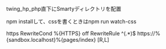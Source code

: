 twing_hp_php直下にSmartyディレクトリを配置

npm installして、cssを書くときはnpm run watch-css

https
RewriteCond %{HTTPS} off
RewriteRule ^(.*)$ https://%{sandbox.localhost}%{pages/index} [R,L]
